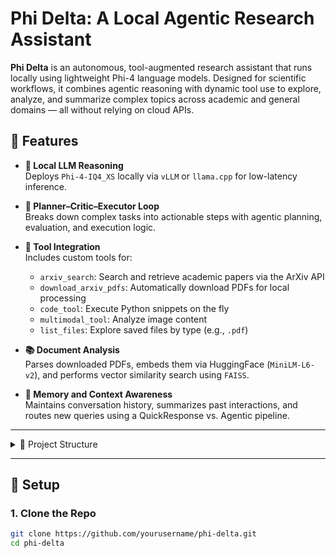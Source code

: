 # Phi Delta: A Local Agentic Research Assistant

**Phi Delta** is an autonomous, tool-augmented research assistant that runs locally using lightweight Phi-4 language models. Designed for scientific workflows, it combines agentic reasoning with dynamic tool use to explore, analyze, and summarize complex topics across academic and general domains — all without relying on cloud APIs.

## 🚀 Features

- **💬 Local LLM Reasoning**  
  Deploys `Phi-4-IQ4_XS` locally via `vLLM` or `llama.cpp` for low-latency inference.

- **🤖 Planner–Critic–Executor Loop**  
  Breaks down complex tasks into actionable steps with agentic planning, evaluation, and execution logic.

- **🔧 Tool Integration**  
  Includes custom tools for:
  - `arxiv_search`: Search and retrieve academic papers via the ArXiv API
  - `download_arxiv_pdfs`: Automatically download PDFs for local processing
  - `code_tool`: Execute Python snippets on the fly
  - `multimodal_tool`: Analyze image content
  - `list_files`: Explore saved files by type (e.g., `.pdf`)

- **📚 Document Analysis**  
  Parses downloaded PDFs, embeds them via HuggingFace (`MiniLM-L6-v2`), and performs vector similarity search using `FAISS`.

- **🧠 Memory and Context Awareness**  
  Maintains conversation history, summarizes past interactions, and routes new queries using a QuickResponse vs. Agentic pipeline.

---

<details>
<summary>📁 Project Structure</summary>


Will be updated!
</details>

---

## 🔧 Setup

### 1. Clone the Repo

```bash
git clone https://github.com/yourusername/phi-delta.git
cd phi-delta
